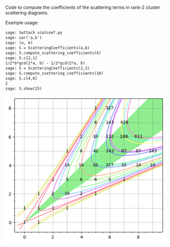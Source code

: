 Code to compute the coefficients of the scattering terms in rank-2 cluster
scattering diagrams.

Example usage:

```
sage: %attach scatcoef.py
sage: var('a,b')
sage: (a, b)
sage: S = ScatteringCoefficients(a,b)
sage: S.compute_scattering_coefficients(4)
sage: S.c[2,1]
1/2*b*gcd(2*a, b) - 1/2*gcd(2*a, b)
sage: S = ScatteringCoefficients(2,3)
sage: S.compute_scattering_coefficients(10)
sage: S.c[4,6]
2
sage: S.show(15)
```
![S.show(15)](SC23-15.png)
